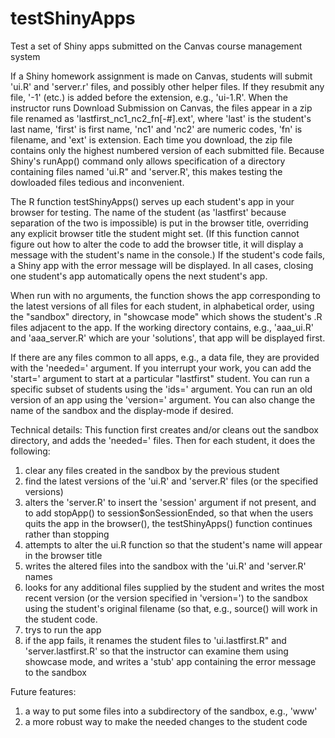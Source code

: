# testShinyApps
Test a set of Shiny apps submitted on the Canvas course management system

If a Shiny homework assignment is made on Canvas, students will submit 'ui.R' and 'server.r' files, and possibly other helper files.  If they resubmit any file, '-1' (etc.) is added before the extension, e.g., 'ui-1.R'.  When the instructor runs Download Submission on Canvas, the files appear in a zip file renamed as 'lastfirst_nc1_nc2_fn[-#].ext', where 'last' is the student's last name, 'first' is first name, 'nc1' and 'nc2' are numeric codes, 'fn' is filename, and 'ext' is extension.  Each time you download, the zip file contains only the highest numbered version of each submitted file.  Because Shiny's runApp() command only allows specification of a directory containing files named 'ui.R" and 'server.R',  this makes testing the dowloaded files tedious and inconvenient.

The R function testShinyApps() serves up each student's app in your browser for testing.  The name of the student (as 'lastfirst' because separation of the two is impossible) is put in the browser title, overriding any explicit browser title the student might set.  (If this function cannot figure out how to alter the code to add the browser title, it will display a message with the student's name in the console.)  If the student's code fails, a Shiny app with the error message will be displayed.  In all cases, closing one student's app automatically opens the next student's app.

When run with no arguments, the function shows the app corresponding to the latest versions of all files for each student, in alphabetical order, using the "sandbox" directory, in "showcase mode" which shows the student's .R files adjacent to the app.  If the working directory contains, e.g., 'aaa_ui.R' and 'aaa_server.R' which are your 'solutions', that app will be displayed first.

If there are any files common to all apps, e.g., a data file, they are provided with the 'needed=' argument.  If you interrupt your work, you can add the 'start=' argument to start at a particular "lastfirst" student.  You can run a specific subset of students using the 'ids=' argument.  You can run an old version of an app using the 'version=' argument.  You can also change the name of the sandbox and the display-mode if desired.

Technical details: This function first creates and/or cleans out the sandbox directory, and adds the 'needed=' files.  Then for each student, it does the following:
1) clear any files created in the sandbox by the previous student
2) find the latest versions of the 'ui.R' and 'server.R' files (or the specified versions)
3) alters the 'server.R' to insert the 'session' argument if not present, and to add stopApp() to session$onSessionEnded, so that when the users quits the app in the browser(), the testShinyApps() function continues rather than stopping
4) attempts to alter the ui.R function so that the student's name will appear in the browser title
5) writes the altered files into the sandbox with the 'ui.R' and 'server.R' names
6) looks for any additional files supplied by the student and writes the most recent version (or the version specified in 'version=') to the sandbox using the student's original filename (so that, e.g., source() will work in the student code.
7) trys to run the app
8) if the app fails, it renames the student files to 'ui.lastfirst.R" and 'server.lastfirst.R' so that the instructor can examine them using showcase mode, and writes a 'stub' app containing the error message to the sandbox

Future features: 
1) a way to put some files into a subdirectory of the sandbox, e.g., 'www'
2) a more robust way to make the needed changes to the student code
